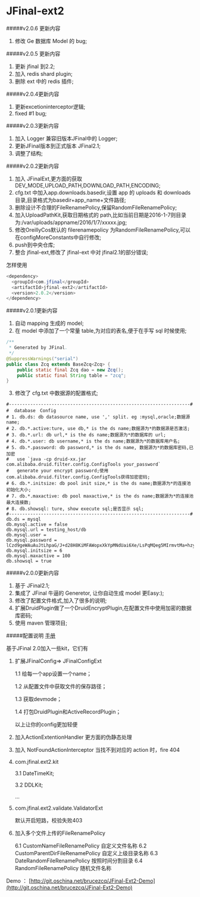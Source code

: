 # JFinal-ext2

#####v2.0.6 更新内容
1. 修改 Ge 数据库 Model 的 bug;

#####v2.0.5 更新内容
1. 更新 jfinal 到2.2;
2. 加入 redis shard plugin;
3. 删除 ext 中的 redis 插件;

#####v2.0.4更新内容
1. 更新excetioninterceptor逻辑;
2. fixed #1 bug;

#####v2.0.3更新内容
1. 加入 Logger 兼容旧版本JFinal中的 Logger;
2. 更新JFinal版本到正式版本 JFinal2.1;
3. 调整了结构;

#####v2.0.2更新内容
1. 加入 JFinalExt,更方面的获取DEV_MODE,UPLOAD_PATH,DOWNLOAD_PATH,ENCODING;
2. cfg.txt 中加入app.downloads.basedir,设置 app 的 uploads 和 downloads 目录,目录格式为basedir+app_name+文件路径;
3. 删除设计不合理的FileRenamePolicy,保留RandomFileRenamePolicy;
4. 加入UploadPathKit,获取日期格式的 path,比如当前日期是2016-1-7则目录为:/var/uploads/appname/2016/1/7/xxxxx.jpg;
5. 修改OreillyCos默认的 filerenamepolicy 为RandomFileRenamePolicy,可以在configMoreConstants中自行修改;
6. push到中央仓库;
7. 整合 jfinal-ext,修改了 jfinal-ext 中对 jfinal2.1的部分错误;

怎样使用

```java
<dependency>
  <groupId>com.jfinal</groupId>
  <artifactId>jfinal-ext2</artifactId>
  <version>2.0.2</version>
</dependency>
```

#####v2.0.1更新内容
1. 自动 mapping 生成的 model;
2. 在 model 中添加了一个常量 table,为对应的表名,便于在手写 sql 时候使用;

```java
/**
 * Generated by JFinal.
 */
@SuppressWarnings("serial")
public class Zcq extends BaseZcq<Zcq> {
	public static final Zcq dao = new Zcq();
	public static final String table = "zcq";
}
```

3. 修改了 cfg.txt 中数据源的配置格式;

```shell
#--------------------------------------------------------------------#
#  database　Config
# 1. db.ds: db datasource name, use ',' split. eg :mysql,oracle;数据源 name;
# 2. db.*.active:ture, use db,* is the ds name;数据源为*的数据源是否激活;
# 3. db.*.url: db url,* is the ds name;数据源为*的数据库的 url;
# 4. db.*.user: db username,* is the ds name;数据源为*的数据库用户名;
# 5. db.*.password: db password,* is the ds name, 数据源为*的数据库密码,已加密
#	use `java -cp druid-xx.jar com.alibaba.druid.filter.config.ConfigTools your_password`
#	generate your encrypt password;使用com.alibaba.druid.filter.config.ConfigTools获得加密密码;
# 6. db.*.initsize: db pool init size,* is the ds name;数据源为*的连接池初始化大小;
# 7. db.*.maxactive: db pool maxactive,* is the ds name;数据源为*的连接池最大连接数;
# 8. db.showsql: ture, show execute sql;是否显示 sql;
#--------------------------------------------------------------------#
db.ds = mysql
db.mysql.active = false
db.mysql.url = testing_host/db
db.mysql.user = 
db.mysql.password = lCzd9geWAuAuJtLhpaG/J+d28H8KiMFAWopxXkYpMNdUai6Xe/LsPqMQeg5MIrmvtMa+hzycdRhWs29ZUPU1IQ==
db.mysql.initsize = 6
db.mysql.maxactive = 100
db.showsql = true
```

#####v2.0.0更新内容
1. 基于 JFinal2.1;
2. 集成了 JFinal 牛逼的 Generetor, 让你自动生成 model 更Easy:);
3. 修改了配置文件格式,加入了很多的说明;
4. 扩展DruidPlugin做了一个DruidEncryptPlugin,在配置文件中使用加密的数据库密码;
5. 使用 maven 管理项目;

#####配置说明
[手册](MANUAL.md)

基于JFinal 2.0加入一些kit，它们有

1. 扩展JFinalConfig=> JFinalConfigExt

	1.1 给每一个app设置一个name；

	1.2 从配置文件中获取文件的保存路径；

	1.3 获取devmode；

	1.4 打包DruidPlugin和ActiveRecordPlugin；

	以上让你的config更加轻便

2. 加入ActionExtentionHandler
	更方面的伪静态处理

3. 加入 NotFoundActionInterceptor 当找不到对应的 action 时，fire 404

4. com.jfinal.ext2.kit

	3.1 DateTimeKit;

	3.2 DDLKit;

	...

5. com.jfinal.ext2.validate.ValidatorExt

	默认开启短路，校验失败403

6. 加入多个文件上传的FileRenamePolicy
	
	6.1 CustomNameFileRenamePolicy 自定义文件名称
	6.2 CustomParentDirFileRenamePolicy 自定义上级目录名称
	6.3 DateRandomFileRenamePolicy 按照时间分割目录
	6.4 RandomFileRenamePolicy 随机文件名称


Demo ： [http://git.oschina.net/brucezcq/JFinal-Ext2-Demo](http://git.oschina.net/brucezcq/JFinal-Ext2-Demo)
